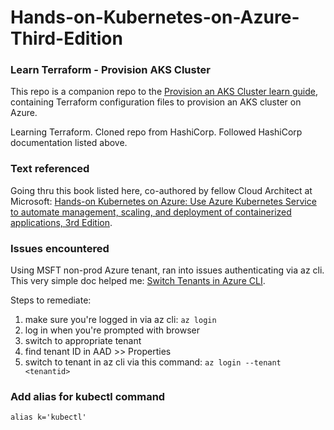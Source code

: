 # Hands-on-Kubernetes-on-Azure-Third-Edition

### Learn Terraform - Provision AKS Cluster

This repo is a companion repo to the [Provision an AKS Cluster learn guide](https://learn.hashicorp.com/terraform/kubernetes/provision-aks-cluster), containing Terraform configuration files to provision an AKS cluster on Azure.

Learning Terraform. Cloned repo from HashiCorp. Followed HashiCorp documentation listed above.

### Text referenced
Going thru this book listed here, co-authored by fellow Cloud Architect at Microsoft: [Hands-on Kubernetes on Azure: Use Azure Kubernetes Service to automate management, scaling, and deployment of containerized applications, 3rd Edition](https://www.amazon.com/Hands-Kubernetes-Azure-containerized-applications/dp/1801079943).

### Issues encountered
Using MSFT non-prod Azure tenant, ran into issues authenticating via az cli. This very simple doc helped me: [Switch Tenants in Azure CLI](https://dallin.blog/switch-tenants-in-azure-cli/).

Steps to remediate:
1) make sure you're logged in via az cli: `az login`
2) log in when you're prompted with browser
3) switch to appropriate tenant
4) find tenant ID in AAD >> Properties
5) switch to tenant in az cli via this command: `az login --tenant <tenantid>`

### Add alias for kubectl command
`alias k='kubectl'`
